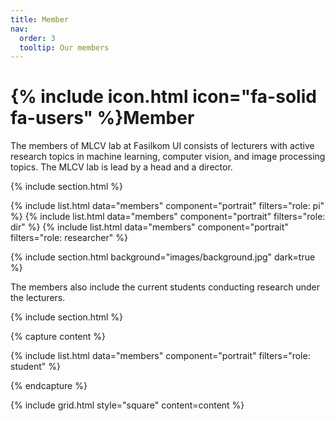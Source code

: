 ```yaml
---
title: Member
nav:
  order: 3
  tooltip: Our members
---
```


# {% include icon.html icon="fa-solid fa-users" %}Member

The members of MLCV lab at Fasilkom UI consists of lecturers with active research topics in machine learning, computer vision, and image processing topics. The MLCV lab is lead by a head and a director.

{% include section.html %}

{% include list.html data="members" component="portrait" filters="role: pi" %}
{% include list.html data="members" component="portrait" filters="role: dir" %}
{% include list.html data="members" component="portrait" filters="role: researcher" %}


{% include section.html background="images/background.jpg" dark=true %}

 The members also include the current students conducting research under the lecturers.

{% include section.html %}

{% capture content %}

{% include list.html data="members" component="portrait" filters="role: student" %}

<!--{% include figure.html image="images/photo.jpg" %}
{% include figure.html image="images/photo.jpg" %}
{% include figure.html image="images/photo.jpg" %}-->

{% endcapture %}

{% include grid.html style="square" content=content %}
